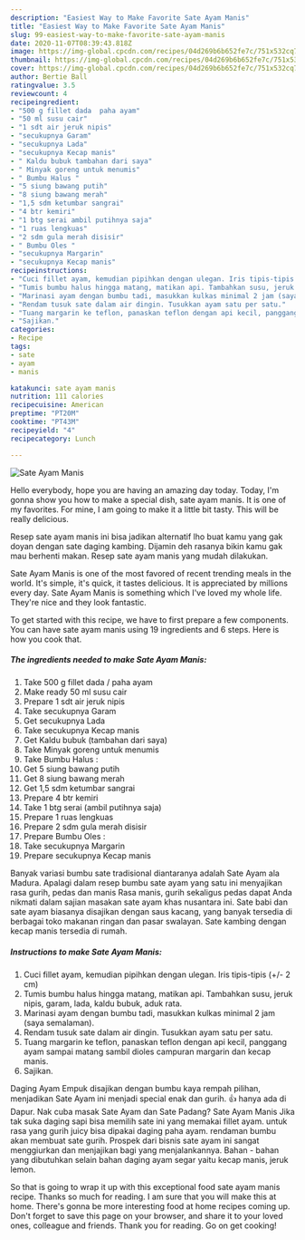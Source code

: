 ```yaml
---
description: "Easiest Way to Make Favorite Sate Ayam Manis"
title: "Easiest Way to Make Favorite Sate Ayam Manis"
slug: 99-easiest-way-to-make-favorite-sate-ayam-manis
date: 2020-11-07T08:39:43.818Z
image: https://img-global.cpcdn.com/recipes/04d269b6b652fe7c/751x532cq70/sate-ayam-manis-foto-resep-utama.jpg
thumbnail: https://img-global.cpcdn.com/recipes/04d269b6b652fe7c/751x532cq70/sate-ayam-manis-foto-resep-utama.jpg
cover: https://img-global.cpcdn.com/recipes/04d269b6b652fe7c/751x532cq70/sate-ayam-manis-foto-resep-utama.jpg
author: Bertie Ball
ratingvalue: 3.5
reviewcount: 4
recipeingredient:
- "500 g fillet dada  paha ayam"
- "50 ml susu cair"
- "1 sdt air jeruk nipis"
- "secukupnya Garam"
- "secukupnya Lada"
- "secukupnya Kecap manis"
- " Kaldu bubuk tambahan dari saya"
- " Minyak goreng untuk menumis"
- " Bumbu Halus "
- "5 siung bawang putih"
- "8 siung bawang merah"
- "1,5 sdm ketumbar sangrai"
- "4 btr kemiri"
- "1 btg serai ambil putihnya saja"
- "1 ruas lengkuas"
- "2 sdm gula merah disisir"
- " Bumbu Oles "
- "secukupnya Margarin"
- "secukupnya Kecap manis"
recipeinstructions:
- "Cuci fillet ayam, kemudian pipihkan dengan ulegan. Iris tipis-tipis (+/- 2 cm)"
- "Tumis bumbu halus hingga matang, matikan api. Tambahkan susu, jeruk nipis, garam, lada, kaldu bubuk, aduk rata."
- "Marinasi ayam dengan bumbu tadi, masukkan kulkas minimal 2 jam (saya semalaman)."
- "Rendam tusuk sate dalam air dingin. Tusukkan ayam satu per satu."
- "Tuang margarin ke teflon, panaskan teflon dengan api kecil, panggang ayam sampai matang sambil dioles campuran margarin dan kecap manis."
- "Sajikan."
categories:
- Recipe
tags:
- sate
- ayam
- manis

katakunci: sate ayam manis 
nutrition: 111 calories
recipecuisine: American
preptime: "PT20M"
cooktime: "PT43M"
recipeyield: "4"
recipecategory: Lunch

---
```



![Sate Ayam Manis](https://img-global.cpcdn.com/recipes/04d269b6b652fe7c/751x532cq70/sate-ayam-manis-foto-resep-utama.jpg)

Hello everybody, hope you are having an amazing day today. Today, I'm gonna show you how to make a special dish, sate ayam manis. It is one of my favorites. For mine, I am going to make it a little bit tasty. This will be really delicious.

Resep sate ayam manis ini bisa jadikan alternatif lho buat kamu yang gak doyan dengan sate daging kambing. Dijamin deh rasanya bikin kamu gak mau berhenti makan. Resep sate ayam manis yang mudah dilakukan.

Sate Ayam Manis is one of the most favored of recent trending meals in the world. It's simple, it's quick, it tastes delicious. It is appreciated by millions every day. Sate Ayam Manis is something which I've loved my whole life. They're nice and they look fantastic.


To get started with this recipe, we have to first prepare a few components. You can have sate ayam manis using 19 ingredients and 6 steps. Here is how you cook that.

<!--inarticleads1-->

##### The ingredients needed to make Sate Ayam Manis:

1. Take 500 g fillet dada / paha ayam
1. Make ready 50 ml susu cair
1. Prepare 1 sdt air jeruk nipis
1. Take secukupnya Garam
1. Get secukupnya Lada
1. Take secukupnya Kecap manis
1. Get  Kaldu bubuk (tambahan dari saya)
1. Take  Minyak goreng untuk menumis
1. Take  Bumbu Halus :
1. Get 5 siung bawang putih
1. Get 8 siung bawang merah
1. Get 1,5 sdm ketumbar sangrai
1. Prepare 4 btr kemiri
1. Take 1 btg serai (ambil putihnya saja)
1. Prepare 1 ruas lengkuas
1. Prepare 2 sdm gula merah disisir
1. Prepare  Bumbu Oles :
1. Take secukupnya Margarin
1. Prepare secukupnya Kecap manis


Banyak variasi bumbu sate tradisional diantaranya adalah Sate Ayam ala Madura. Apalagi dalam resep bumbu sate ayam yang satu ini menyajikan rasa gurih, pedas dan manis Rasa manis, gurih sekaligus pedas dapat Anda nikmati dalam sajian masakan sate ayam khas nusantara ini. Sate babi dan sate ayam biasanya disajikan dengan saus kacang, yang banyak tersedia di berbagai toko makanan ringan dan pasar swalayan. Sate kambing dengan kecap manis tersedia di rumah. 

<!--inarticleads2-->

##### Instructions to make Sate Ayam Manis:

1. Cuci fillet ayam, kemudian pipihkan dengan ulegan. Iris tipis-tipis (+/- 2 cm)
1. Tumis bumbu halus hingga matang, matikan api. Tambahkan susu, jeruk nipis, garam, lada, kaldu bubuk, aduk rata.
1. Marinasi ayam dengan bumbu tadi, masukkan kulkas minimal 2 jam (saya semalaman).
1. Rendam tusuk sate dalam air dingin. Tusukkan ayam satu per satu.
1. Tuang margarin ke teflon, panaskan teflon dengan api kecil, panggang ayam sampai matang sambil dioles campuran margarin dan kecap manis.
1. Sajikan.


Daging Ayam Empuk disajikan dengan bumbu kaya rempah pilihan, menjadikan Sate Ayam ini menjadi special enak dan gurih. 👍 hanya ada di Dapur. Nak cuba masak Sate Ayam dan Sate Padang? Sate Ayam Manis Jika tak suka daging sapi bisa memilih sate ini yang memakai fillet ayam. untuk rasa yang gurih juicy bisa dipakai daging paha ayam. rendaman bumbu akan membuat sate gurih. Prospek dari bisnis sate ayam ini sangat menggiurkan dan menjajikan bagi yang menjalankannya. Bahan - bahan yang dibutuhkan selain bahan daging ayam segar yaitu kecap manis, jeruk lemon. 

So that is going to wrap it up with this exceptional food sate ayam manis recipe. Thanks so much for reading. I am sure that you will make this at home. There's gonna be more interesting food at home recipes coming up. Don't forget to save this page on your browser, and share it to your loved ones, colleague and friends. Thank you for reading. Go on get cooking!
